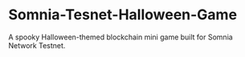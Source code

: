 # Somnia-Tesnet-Halloween-Game
A spooky Halloween-themed blockchain mini game built for Somnia Network Testnet.
